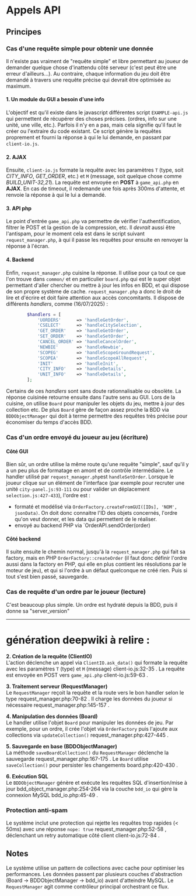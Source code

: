 # Appels API
## Principes
### Cas d'une requête simple pour obtenir une donnée
Il n'existe pas vraiment de "requête simple" et libre permettant au joueur de demander quelque chose d'inattendu côté serveur (c'est peut être une erreur d'ailleurs...).
Au contraire, chaque information du jeu doit être demandé à travers une requête précise qui devrait être optimisée au maximum.
#### 1. Un module du GUI a besoin d'une info
L'objectif est qu'il existe dans le javascript différentes script `EXAMPLE-api.js` qui permettent de récupérer des choses précises. (ordres, info sur une unité, une ville, etc.). Parfois il n'y en a pas, mais cela signifie qu'il faut le créer ou l'extraire du code existant. Ce script génère la requêtes proprement et fourni la réponse à qui le lui demande, en passant par `client-io.js`.
#### 2. AJAX
Ensuite, `client-io.js` formate la requête avec les paramètres `T` (type, soit _CITY_INFO_, _GET_ORDER_, etc.) et `M` (message, soit quelque chose comme _BUILD_UNIT-32,21_). La requête est envoyée en **POST** à `game_api.php` en **AJAX**. En cas de timeout, il redemande une fois après 300ms d'attente, et renvoie la réponse à qui le lui a demandé.
#### 3. API php
Le point d'entrée `game_api.php` va permettre de vérifier l'authentification, filtrer le POST et la gestion de la compression, etc. Il _devrait_ aussi être l'antispam, pour le moment cela est dans le script suivant `request_manager.php`, à qui il passe les requêtes pour ensuite en renvoyer la réponse à l'écran.
#### 4. Backend
Enfin, `request_manager.php` cuisine la réponse. Il utilise pour ça tout ce que l'on trouve dans `common/` et en particulier `board.php` qui est le super objet permettant d'aller chercher ou mettre à jour les infos en BDD, et qui dispose de son propre système de cache. `request_manager.php`  a donc le droit de lire et d'écrire et doit faire attention aux accès concomitants. Il dispose de différents _handlers_, comme (16/07/2025) :
```php
        $handlers = [
            'UORDERS'      => 'handleGetOrder',
            'CSELECT'      => 'handleCitySelection',
            'GET_ORDER'    => 'handleGetOrder',
            'SET_ORDER'    => 'handleSetOrder',
            'CANCEL_ORDER' => 'handleCancelOrder',
            'NEWBIE'       => 'handleNewbie',
            'SCOPEG'       => 'handleScopeGroundRequest',
            'SCOPEA'       => 'handleScopeAllRequest',
            'INIT'         => 'handleInit',
            'CITY_INFO'    => 'handleDetails',
            'UNIT_INFO'    => 'handleDetails',
        ];
```
Certains de ces _handlers_ sont sans doute rationnalisable ou obsolète. La réponse cuisinée retourne ensuite dans l'autre sens au GUI. Lors de la cuisine, on utilise `Board` pour manipuler les objets du jeu, mettre à jour des collection etc. De plus `Board` gère de façon assez proche la BDD via `BDDObjectManager` qui doit à terme permettre des requêtes très précise pour économiser du temps d'accès BDD.
### Cas d'un ordre envoyé du joueur au jeu (écriture)
#### Côté GUI
Bien sûr, un ordre utilise la même route qu'une requête "simple", sauf qu'il y a un peu plus de formatage en amont et de contrôle intermédiaire. Le handler utilisé par `request_manager.php`est `handleSetOrder`. Lorsque le joueur clique sur un élément de l'interface (par exemple pour recruter une unité `city-panel.js:93-111` ou pour valider un déplacement `selection.js:427-433`), l'ordre est  :
 - formaté et modélisé via `OrderFactory.createFromGUI([IDs], 'NOM', jsonData)`. On doit donc connaitre l'ID des objets concernés, l'ordre qu'on veut donner, et les data qui permettent de le réaliser.
 - envoyé au backend PHP via `OrderAPI.sendOrder(order)
#### Côté backend
Il suite ensuite le chemin normal, jusqu'à la `request_manager.php` qui fait sa factory, mais en PHP  `OrderFactory::createOrder` (il faut donc définir l'ordre aussi dans la factory en PHP, qui elle en plus contient les résolutions par le moteur de jeu), et qui si l'ordre à un défaut quelconque ne créé rien. Puis si tout s'est bien passé, sauvegarde.
### Cas de requête d'un ordre par le joueur  (lecture)
C'est beaucoup plus simple. Un ordre est hydraté depuis la BDD, puis il donne sa "server_version"


______________
# génération deepwiki à relire :

**2. Création de la requête (ClientIO)**  
L'action déclenche un appel via `ClientIO.ask_data()` qui formate la requête avec les paramètres `T` (type) et `M` (message) client-io.js:32-35 . La requête est envoyée en POST vers `game_api.php` client-io.js:59-63 .

**3. Traitement serveur (RequestManager)**  
Le `RequestManager` reçoit la requête et la route vers le bon handler selon le type request_manager.php:70-82 . Il charge les données du joueur si nécessaire request_manager.php:145-157 .

**4. Manipulation des données (Board)**  
Le handler utilise l'objet `Board` pour manipuler les données de jeu. Par exemple, pour un ordre, il crée l'objet via `OrderFactory` puis l'ajoute aux collections via `updateCollection()` request_manager.php:427-445 .

**5. Sauvegarde en base (BDDObjectManager)**  
La méthode `saveBoardCollection()` du `RequestManager` déclenche la sauvegarde request_manager.php:167-175 . Le `Board` utilise `saveCollection()` pour persister les changements board.php:420-430 .

**6. Exécution SQL**  
Le `BDDObjectManager` génère et exécute les requêtes SQL d'insertion/mise à jour bdd_object_manager.php:254-264 via la couche `bdd_io` qui gère la connexion MySQL bdd_io.php:45-49 .


### Protection anti-spam

Le système inclut une protection qui rejette les requêtes trop rapides (< 50ms) avec une réponse `nope: true` request_manager.php:52-58 , déclenchant un retry automatique côté client client-io.js:72-84 .

## Notes

Le système utilise un pattern de collections avec cache pour optimiser les performances. Les données passent par plusieurs couches d'abstraction (Board → BDDObjectManager → bdd_io) avant d'atteindre MySQL. Le `RequestManager` agit comme contrôleur principal orchestrant ce flux.
